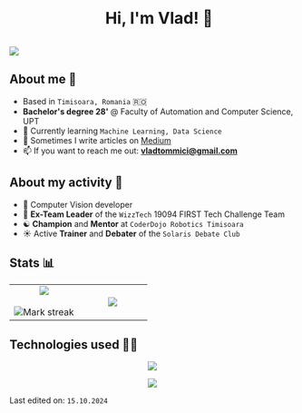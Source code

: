 <div id="user-content-toc">
  <ul align="center">
    <summary><h1 style="display: inline-block">Hi, I'm Vlad! 👋</h1></summary>
  </ul>
</div>

![](http://github-profile-summary-cards.vercel.app/api/cards/profile-details?username=vladtomici14&theme=midnight_purple)

## About me 🤘
- Based in `Timisoara, Romania` 🇷🇴
- **Bachelor's degree 28'** @ Faculty of Automation and Computer Science, UPT
- 🌱 Currently learning `Machine Learning, Data Science`
- 📝 Sometimes I write articles on [Medium](https://medium.com/@vladtomici)
- 📫 If you want to reach me out: **vladtommici@gmail.com**

## About my activity 💪
- 🔭 Computer Vision developer
- 🦉 **Ex-Team Leader** of the `WizzTech` 19094 FIRST Tech Challenge Team
- ☯️ **Champion** and **Mentor** at `CoderDojo Robotics Timisoara`
- ☀️ Active **Trainer** and **Debater** of the `Solaris Debate Club`

## Stats 📊
<p align="center">
<table align="center">
    <tr border="none">
        <td width="50%" align="center">
            <img  align="center"  src="https://github-readme-stats.vercel.app/api?username=vladtomici14&theme=midnight-purple&show_icons=true&count_private=true" />
            <br></br>
            <img alt="Mark streak" src="https://github-readme-streak-stats.herokuapp.com/?user=vladtomici14&theme=midnight-purple&hide_border=false" /> 
        </td>
        <td width="50%" align="center">
          <img  align="center"  
src="https://github-readme-stats.anuraghazra1.vercel.app/api/top-langs/?username=vladtomici14&theme=midnight-purple&hide_border=false&no-bg=true&no-frame=true&langs_count=5"/>
        </td>
    </tr>
</table>


## Technologies used 👨‍💻
<p align="center">
  <a href="https://skillicons.dev">
    <img src="https://skillicons.dev/icons?i=python,cpp,c,java,swift,kotlin,tensorflow,raspberrypi,linux" />
  </a>
</p>
<!--- stats (end) -->

<!--profile visit count-->
<div align="center">

[![](https://visitcount.itsvg.in/api?id=vladtomici14&icon=3&color=11&pretty=true)](https://visitcount.itsvg.in)
  
</div>

Last edited on: `15.10.2024`
